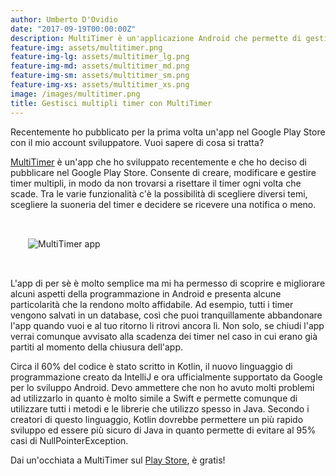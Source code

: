 ```yaml
---
author: Umberto D'Ovidio
date: "2017-09-19T00:00:00Z"
description: MultiTimer è un'applicazione Android che permette di gestire timer multipli
feature-img: assets/multitimer.png
feature-img-lg: assets/multitimer_lg.png
feature-img-md: assets/multitimer_md.png
feature-img-sm: assets/multitimer_sm.png
feature-img-xs: assets/multitimer_xs.png
image: /images/multitimer.png
title: Gestisci multipli timer con MultiTimer
---
```


Recentemente ho pubblicato per la prima volta un'app nel Google Play Store con il mio account sviluppatore. Vuoi sapere di cosa si tratta?

<!--more-->

[MultiTimer](https://play.google.com/store/apps/details?id=io.dovid.multitimer.paid) è un'app che ho sviluppato recentemente e che ho deciso di pubblicare nel Google Play Store.
Consente di creare, modificare e gestire timer multipli, in modo da non trovarsi a risettare il timer ogni volta che scade. 
Tra le varie funzionalità c'è la possibilità di scegliere diversi temi, scegliere la suoneria del timer e decidere se ricevere una notifica o meno. 

<img src="{{ site.url }}/assets/multitimer.png" alt="MultiTimer app" style="margin: 2rem 2em;"/>

L'app di per sè è molto semplice ma mi ha permesso di scoprire e migliorare alcuni aspetti della programmazione in Android e presenta alcune particolarità che la rendono molto affidabile. Ad esempio, tutti i timer vengono salvati in un database, così che puoi tranquillamente abbandonare l'app quando vuoi e al tuo ritorno li ritrovi ancora lì. Non solo, se chiudi l'app verrai comunque avvisato alla scadenza dei timer nel caso in cui erano già partiti al momento della chiusura dell'app. 

Circa il 60% del codice è stato scritto in Kotlin, il nuovo linguaggio di programmazione creato da IntelliJ e ora ufficialmente supportato da Google per lo sviluppo Android. Devo ammettere che non ho avuto molti problemi ad utilizzarlo in quanto è molto simile a Swift e permette comunque di utilizzare tutti i metodi e le librerie che utilizzo spesso in Java. 
Secondo i creatori di questo linguaggio, Kotlin dovrebbe permettere un più rapido sviluppo ed essere più sicuro di Java in quanto permette di evitare al 95% casi di NullPointerException. 

Dai un'occhiata a MultiTimer sul [Play Store](https://play.google.com/store/apps/details?id=io.dovid.multitimer.paid), è gratis!